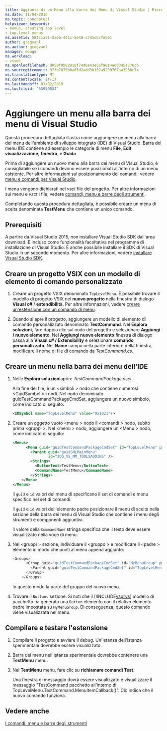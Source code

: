 ```yaml
---
title: Aggiunta di un Menu alla barra dei Menu di Visual Studio | Microsoft Docs
ms.date: 11/04/2016
ms.topic: conceptual
helpviewer_keywords:
- menus, creating top level
- top-level menus
ms.assetid: 58fc1a31-2aeb-441c-8e48-c7d5cbcfe501
author: gregvanl
ms.author: gregvanl
manager: douge
ms.workload:
- vssdk
ms.openlocfilehash: d058f9b82918f74d8e43e56f9814e0d3451376cb
ms.sourcegitcommit: 37fb7075b0a65d2add3b137a5230767aa3266c74
ms.translationtype: MT
ms.contentlocale: it-IT
ms.lasthandoff: 01/02/2019
ms.locfileid: "53959534"
---
```

# <a name="add-a-menu-to-the-visual-studio-menu-bar"></a>Aggiungere un menu alla barra dei menu di Visual Studio
Questa procedura dettagliata illustra come aggiungere un menu alla barra dei menu dell'ambiente di sviluppo integrato (IDE) di Visual Studio. Barra dei menu IDE contiene ad esempio le categorie di menu **File**, **Edit**, **visualizzazione**, **finestra**, e **Guida** .  
  
 Prima di aggiungere un nuovo menu alla barra dei menu di Visual Studio, è consigliabile se i comandi devono essere posizionati all'interno di un menu esistente. Per altre informazioni sul posizionamento dei comandi, vedere [menu e comandi per Visual Studio](../extensibility/ux-guidelines/menus-and-commands-for-visual-studio.md).  
  
 I menu vengono dichiarati nel *vsct* file del progetto. Per altre informazioni sui menu e *vsct* i file, vedere [comandi, menu e barre degli strumenti](../extensibility/internals/commands-menus-and-toolbars.md).  
  
 Completando questa procedura dettagliata, è possibile creare un menu di scelta denominata **TestMenu** che contiene un unico comando.  
  
## <a name="prerequisites"></a>Prerequisiti  
 A partire da Visual Studio 2015, non installare Visual Studio SDK dall'area download. È incluso come funzionalità facoltativa nel programma di installazione di Visual Studio. È anche possibile installare il SDK di Visual Studio in un secondo momento. Per altre informazioni, vedere [installare Visual Studio SDK](../extensibility/installing-the-visual-studio-sdk.md).  
  
## <a name="create-a-vsix-project-that-has-a-custom-command-item-template"></a>Creare un progetto VSIX con un modello di elemento di comando personalizzato  
  
1.  Creare un progetto VSIX denominato `TopLevelMenu`. È possibile trovare il modello di progetto VSIX nel **nuovo progetto** nella finestra di dialogo **Visual c#** / **estendibilità**.  Per altre informazioni, vedere [creare un'estensione con un comando di menu](../extensibility/creating-an-extension-with-a-menu-command.md).  
  
2.  Quando si apre il progetto, aggiungere un modello di elemento di comando personalizzato denominato **TestCommand**. Nel **Esplora soluzioni**, fare doppio clic sul nodo del progetto e selezionare **Aggiungi / nuovo elemento**. Nel **Aggiungi nuovo elemento** finestra di dialogo passa alla **Visual c# / Extensibility** e selezionare **comando personalizzato**. Nel **Name** campo nella parte inferiore della finestra, modificare il nome di file di comando da *TestCommand.cs*.  
  
## <a name="create-a-menu-on-the-ide-menu-bar"></a>Creare un menu nella barra dei menu dell'IDE  
  
1. Nelle **Esplora soluzioni**aprire *TestCommandPackage.vsct*.  
  
    Alla fine del file, è un \<simboli > nodo che contiene numerosi \<GuidSymbol > i nodi. Nel nodo denominato guidTestCommandPackageCmdSet, aggiungere un nuovo simbolo, come indicato di seguito:  
  
   ```xml  
   <IDSymbol name="TopLevelMenu" value="0x1021"/>  
   ```  
  
2. Creare un oggetto vuoto \<menu > nodo il \<comandi > nodo, subito prima \<gruppi >. Nel \<menu > nodo, aggiungere un \<Menu > nodo, come indicato di seguito:  
  
   ```xml  
   <Menus>  
         <Menu guid="guidTestCommandPackageCmdSet" id="TopLevelMenu" priority="0x700" type="Menu">  
           <Parent guid="guidSHLMainMenu"  
                   id="IDG_VS_MM_TOOLSADDINS" />  
           <Strings>  
             <ButtonText>TestMenu</ButtonText>  
             <CommandName>TestMenu</CommandName>  
           </Strings>  
       </Menu>  
   </Menus>  
   ```  
  
    Il `guid` e `id` valori del menu di specificano il set di comandi e menu specifico nel set di comandi.  
  
    Il `guid` e `id` valori dell'elemento padre posizionare il menu di scelta nella sezione della barra dei menu di Visual Studio che contiene i menu degli strumenti e componenti aggiuntivi.  
  
    Il valore della `CommandName` stringa specifica che il testo deve essere visualizzato nella voce di menu.  
  
3. Nel \<gruppi > sezione, individuare il \<gruppo > e modificare il \<padre > elemento in modo che punti al menu appena aggiunto:  
  
   ```csharp  
   <Groups>  
         <Group guid="guidTestCommandPackageCmdSet" id="MyMenuGroup" priority="0x0600">  
           <Parent guid="guidTestCommandPackageCmdSet" id="TopLevelMenu"/>  
         </Group>  
       </Groups>  
   ```  
  
    In questo modo la parte del gruppo del nuovo menu.  
  
4. Trovare il `Buttons` sezione. Si noti che il [!INCLUDE[vsprvs](../code-quality/includes/vsprvs_md.md)] modello di pacchetto ha generato una `Button` elemento con il relativo elemento padre impostata su `MyMenuGroup`. Di conseguenza, questo comando viene visualizzata nel menu.  
  
## <a name="build-and-test-the-extension"></a>Compilare e testare l'estensione  
  
1.  Compilare il progetto e avviare il debug. Un'istanza dell'istanza sperimentale dovrebbe essere visualizzato.  
  
2.  Barra dei menu nell'istanza sperimentale dovrebbe contenere una **TestMenu** menu.  
  
3.  Nel **TestMenu** menu, fare clic su **richiamare comandi Test**.  
  
     Una finestra di messaggio dovrà essere visualizzato e visualizzare il messaggio "TestCommand pacchetto all'interno di TopLevelMenu.TestCommand.MenuItemCallback()". Ciò indica che il nuovo comando funziona.  
  
## <a name="see-also"></a>Vedere anche  
 [I comandi, menu e barre degli strumenti](../extensibility/internals/commands-menus-and-toolbars.md)